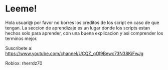 # Leeme!

Hola usuari@ por favor no borres los creditos de los script en caso de que tengan. La seccion de aprendizaje es un lugar donde los scripts estan hechos solo para aprender, con una buena explicacion y asi comprender los terminos mejor.
 
Suscribete a: https://www.youtube.com/channel/UCQZ_qOl9Bewc73N38KiFwJg

Roblox: rherrdz70
